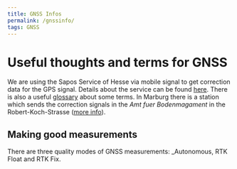 ```yaml
---
title: GNSS Infos
permalink: /gnssinfo/
tags: GNSS
---
```




# Useful thoughts and terms for GNSS



We are using the Sapos Service of Hesse via mobile signal  to get 
correction data for the GPS signal. Details about the service can be 
found [here](http://sapos.hvbg.hessen.de/info.php). There is also a 
useful [glossary](http://sapos.hvbg.hessen.de/info.php) about some 
terms. In Marburg there is a station which sends the correction signals 
in the *Amt fuer Bodenmagament* in the Robert-Koch-Strasse ([more 
info](http://sapos.hvbg.hessen.de/refmap.php?detail=0453)).



## Making good measurements

There are three quality modes of GNSS measurements: _Autonomous, RTK Float 
and RTK Fix.












